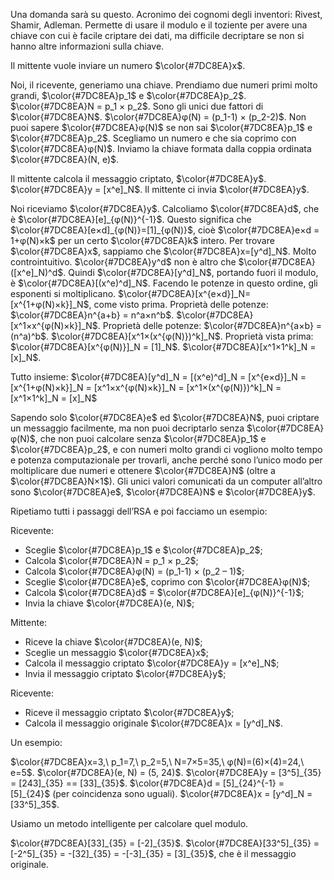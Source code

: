 Una domanda sarà su questo.
Acronimo dei cognomi degli inventori: Rivest, Shamir, Adleman.
Permette di usare il modulo e il toziente per avere una chiave con cui è facile criptare dei dati, ma difficile
decriptare se non si hanno altre informazioni sulla chiave.

Il mittente vuole inviare un numero $\color{#7DC8EA}x$.

Noi, il ricevente, generiamo una chiave.
Prendiamo due numeri primi molto grandi, $\color{#7DC8EA}p_1$ e $\color{#7DC8EA}p_2$.
$\color{#7DC8EA}N = p_1 × p_2$. Sono gli unici due fattori di $\color{#7DC8EA}N$.
$\color{#7DC8EA}φ(N) = (p_1-1) × (p_2-2)$. Non puoi sapere $\color{#7DC8EA}φ(N)$ se non sai $\color{#7DC8EA}p_1$ e $\color{#7DC8EA}p_2$.
Scegliamo un numero e che sia coprimo con $\color{#7DC8EA}φ(N)$.
Inviamo la chiave formata dalla coppia ordinata $\color{#7DC8EA}(N, e)$.

Il mittente calcola il messaggio criptato, $\color{#7DC8EA}y$.
$\color{#7DC8EA}y = [x^e]_N$.
Il mittente ci invia $\color{#7DC8EA}y$.

Noi riceviamo $\color{#7DC8EA}y$.
Calcoliamo $\color{#7DC8EA}d$, che è $\color{#7DC8EA}[e]_{φ(N)}^{-1}$.
Questo significa che $\color{#7DC8EA}[e×d]_{φ(N)}=[1]_{φ(N)}$, cioè $\color{#7DC8EA}e×d = 1+φ(N)×k$ per un certo $\color{#7DC8EA}k$ intero.
Per trovare $\color{#7DC8EA}x$, sappiamo che $\color{#7DC8EA}x=[y^d]_N$.
Molto controintuitivo.
$\color{#7DC8EA}y^d$ non è altro che $\color{#7DC8EA}([x^e]_N)^d$.
Quindi $\color{#7DC8EA}[y^d]_N$, portando fuori il modulo, è $\color{#7DC8EA}[(x^e)^d]_N$.
Facendo le potenze in questo ordine, gli esponenti si moltiplicano.
$\color{#7DC8EA}[x^{e×d}]_N= [x^{1+φ(N)×k}]_N$, come visto prima.
Proprietà delle potenze: $\color{#7DC8EA}n^{a+b} = n^a×n^b$.
$\color{#7DC8EA}[x^1×x^{φ(N)×k}]_N$.
Proprietà delle potenze: $\color{#7DC8EA}n^{a×b} = (n^a)^b$.
$\color{#7DC8EA}[x^1×(x^{φ(N)})^k]_N$.
Proprietà vista prima: $\color{#7DC8EA}[x^{φ(N)}]_N = [1]_N$.
$\color{#7DC8EA}[x^1×1^k]_N = [x]_N$.

Tutto insieme:
$\color{#7DC8EA}[y^d]_N = [(x^e)^d]_N = [x^{e×d}]_N = [x^{1+φ(N)×k}]_N = [x^1×x^{φ(N)×k}]_N = [x^1×(x^{φ(N)})^k]_N = [x^1×1^k]_N = [x]_N$

Sapendo solo $\color{#7DC8EA}e$ ed $\color{#7DC8EA}N$, puoi criptare un messaggio facilmente, ma non puoi decriptarlo senza $\color{#7DC8EA}φ(N)$, che non puoi calcolare senza $\color{#7DC8EA}p_1$ e $\color{#7DC8EA}p_2$, e con numeri molto grandi ci vogliono molto tempo e potenza computazionale per trovarli, anche perché sono l’unico modo per moltiplicare due numeri e ottenere $\color{#7DC8EA}N$ (oltre a $\color{#7DC8EA}N×1$).
Gli unici valori comunicati da un computer all’altro sono $\color{#7DC8EA}e$, $\color{#7DC8EA}N$ e $\color{#7DC8EA}y$.

Ripetiamo tutti i passaggi dell’RSA e poi facciamo un esempio:

Ricevente:

* Sceglie $\color{#7DC8EA}p_1$ e $\color{#7DC8EA}p_2$;
* Calcola $\color{#7DC8EA}N = p_1 × p_2$;
* Calcola $\color{#7DC8EA}φ(N) = (p_1-1) × (p_2 – 1)$;
* Sceglie $\color{#7DC8EA}e$, coprimo con $\color{#7DC8EA}φ(N)$;
* Calcola $\color{#7DC8EA}d$ = $\color{#7DC8EA}[e]_{φ(N)}^{-1}$;
* Invia la chiave $\color{#7DC8EA}(e, N)$;

Mittente:

* Riceve la chiave $\color{#7DC8EA}(e, N)$;
* Sceglie un messaggio $\color{#7DC8EA}x$;
* Calcola il messaggio criptato $\color{#7DC8EA}y = [x^e]_N$;
* Invia il messaggio criptato $\color{#7DC8EA}y$;

Ricevente:

* Riceve il messaggio criptato $\color{#7DC8EA}y$;
* Calcola il messaggio originale $\color{#7DC8EA}x = [y^d]_N$.

Un esempio:

$\color{#7DC8EA}x=3,\ p_1=7,\ p_2=5,\ N=7×5=35,\ φ(N)=(6)×(4)=24,\ e=5$.
$\color{#7DC8EA}(e, N) = (5, 24)$.
$\color{#7DC8EA}y = [3^5]_{35} = [243]_{35} == [33]_{35}$.
$\color{#7DC8EA}d = [5]_{24}^{-1} = [5]_{24}$ (per coincidenza sono uguali).
$\color{#7DC8EA}x = [y^d]_N = [33^5]_35$.

Usiamo un metodo intelligente per calcolare quel modulo.

$\color{#7DC8EA}[33]_{35} = [-2]_{35}$.
$\color{#7DC8EA}[33^5]_{35} = [-2^5]_{35} = -[32]_{35} = -[-3]_{35} = [3]_{35}$, che è il messaggio originale.